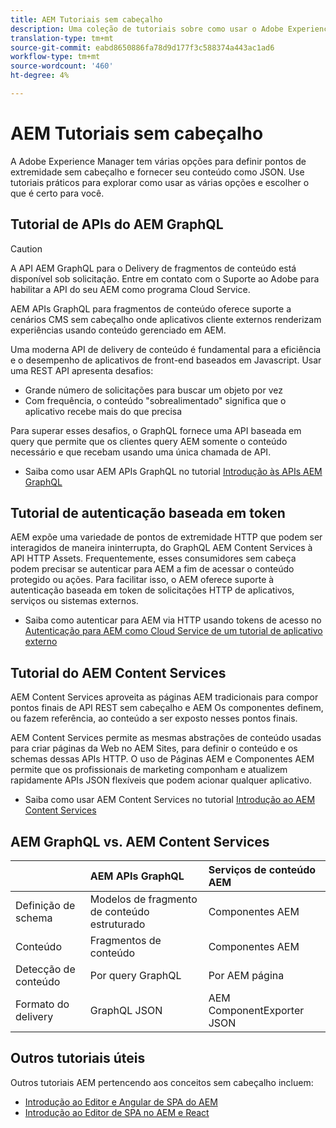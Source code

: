 ```yaml
---
title: AEM Tutoriais sem cabeçalho
description: Uma coleção de tutoriais sobre como usar o Adobe Experience Manager como um CMS sem cabeçalho.
translation-type: tm+mt
source-git-commit: eabd8650886fa78d9d177f3c588374a443ac1ad6
workflow-type: tm+mt
source-wordcount: '460'
ht-degree: 4%

---
```



# AEM Tutoriais sem cabeçalho

A Adobe Experience Manager tem várias opções para definir pontos de extremidade sem cabeçalho e fornecer seu conteúdo como JSON. Use tutoriais práticos para explorar como usar as várias opções e escolher o que é certo para você.

## Tutorial de APIs do AEM GraphQL

>[!CAUTION]
>
> A API AEM GraphQL para o Delivery de fragmentos de conteúdo está disponível sob solicitação.
> Entre em contato com o Suporte ao Adobe para habilitar a API do seu AEM como programa Cloud Service.

AEM APIs GraphQL para fragmentos de conteúdo
oferece suporte a cenários CMS sem cabeçalho onde aplicativos cliente externos renderizam experiências usando conteúdo gerenciado em AEM.

Uma moderna API de delivery de conteúdo é fundamental para a eficiência e o desempenho de aplicativos de front-end baseados em Javascript. Usar uma REST API apresenta desafios:

* Grande número de solicitações para buscar um objeto por vez
* Com frequência, o conteúdo &quot;sobrealimentado&quot; significa que o aplicativo recebe mais do que precisa

Para superar esses desafios, o GraphQL fornece uma API baseada em query que permite que os clientes query AEM somente o conteúdo necessário e que recebam usando uma única chamada de API.

* Saiba como usar AEM APIs GraphQL no tutorial [Introdução às APIs AEM GraphQL](./graphql/overview.md)

## Tutorial de autenticação baseada em token

AEM expõe uma variedade de pontos de extremidade HTTP que podem ser interagidos de maneira ininterrupta, do GraphQL AEM Content Services à API HTTP Assets. Frequentemente, esses consumidores sem cabeça podem precisar se autenticar para AEM a fim de acessar o conteúdo protegido ou ações. Para facilitar isso, o AEM oferece suporte à autenticação baseada em token de solicitações HTTP de aplicativos, serviços ou sistemas externos.

* Saiba como autenticar para AEM via HTTP usando tokens de acesso no [Autenticação para AEM como Cloud Service de um tutorial de aplicativo externo](./authentication/overview.md)

## Tutorial do AEM Content Services

AEM Content Services aproveita as páginas AEM tradicionais para compor pontos finais de API REST sem cabeçalho e AEM Os componentes definem, ou fazem referência, ao conteúdo a ser exposto nesses pontos finais.

AEM Content Services permite as mesmas abstrações de conteúdo usadas para criar páginas da Web no AEM Sites, para definir o conteúdo e os schemas dessas APIs HTTP. O uso de Páginas AEM e Componentes AEM permite que os profissionais de marketing componham e atualizem rapidamente APIs JSON flexíveis que podem acionar qualquer aplicativo.

* Saiba como usar AEM Content Services no tutorial [Introdução ao AEM Content Services](./content-services/overview.md)

## AEM GraphQL vs. AEM Content Services

|  | AEM APIs GraphQL | Serviços de conteúdo AEM |
|--------------------------------|:-----------------|:---------------------|
| Definição de schema | Modelos de fragmento de conteúdo estruturado | Componentes AEM |
| Conteúdo | Fragmentos de conteúdo | Componentes AEM |
| Detecção de conteúdo | Por query GraphQL | Por AEM página |
| Formato do delivery | GraphQL JSON | AEM ComponentExporter JSON |

## Outros tutoriais úteis

Outros tutoriais AEM pertencendo aos conceitos sem cabeçalho incluem:

* [Introdução ao Editor e Angular de SPA do AEM](https://experienceleague.adobe.com/docs/experience-manager-learn/spa-angular-tutorial/overview.html)
* [Introdução ao Editor de SPA no AEM e React](https://experienceleague.adobe.com/docs/experience-manager-learn/spa-react-tutorial/overview.html)
